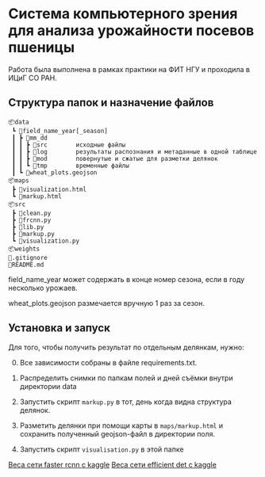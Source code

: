 ﻿# Система компьютерного зрения для анализа урожайности посевов пшеницы

Работа была выполнена в рамках практики на ФИТ НГУ и проходила в ИЦиГ СО РАН.






## Структура папок и назначение файлов

```
📦data
 ┗ 📂field_name_year[_season]
 ┃ ┣ 📂mm_dd
 ┃ ┃ ┣ 📂src        исходные файлы
 ┃ ┃ ┣ 📂log        результаты распознания и метаданные в одной таблице
 ┃ ┃ ┣ 📂mod        повернутые и сжатые для разметки делянок
 ┃ ┃ ┗ 📂tmp        временные файлы
 ┃ ┗ 📜wheat_plots.geojson
📦maps
 ┣ 📜visualization.html
 ┗ 📜markup.html
📦src
 ┣ 📜clean.py
 ┣ 📜frcnn.py
 ┣ 📜lib.py
 ┣ 📜markup.py
 ┗ 📜visualization.py
📦weights
📜.gitignore
📜README.md
```

field_name_year может содержать в конце номер сезона, если в году несколько урожаев. 

wheat_plots.geojson размечается вручную 1 раз за сезон.




## Установка и запуск

Для того, чтобы получить результат по отдельным делянкам, нужно:

0. Все зависимости собраны в файле requirements.txt.

1. Распределить снимки по папкам полей и дней съёмки внутри директории data

2. Запустить скрипт ```markup.py``` в тот, день когда видна структура делянок.

3. Разметить делянки при помощи карты в ```maps/markup.html``` и сохранить полученный geojson-файл в директории поля.

4. Запустить скрипт ```visualisation.py``` в этой папке




[Веса сети faster rcnn с kaggle](
https://www.kaggle.com/dataset/7d5f1ed9454c848ecb909c109c6fa8e573ea4de299e249c79edc6f47660bf4c5?select=fasterrcnn_resnet50_fpn_best.pth
)
[Веса сети efficient det с kaggle](
https://www.kaggle.com/shonenkov/inference-efficientdet/data?select=fold0-best-all-states.bin
)